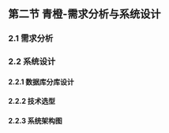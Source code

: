 ## 第二节 青橙-需求分析与系统设计

### 2.1 需求分析



### 2.2 系统设计



#### 2.2.1 数据库分库设计



#### 2.2.2 技术选型




#### 2.2.3 系统架构图